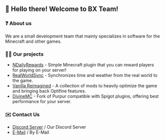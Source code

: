 ## :wave: Hello there! Welcome to BX Team!

### ❓ About us
We are a small development team that mainly specializes in software for the Minecraft and other games.

### 👨‍💻 Our projects
- [NDailyRewards](https://github.com/BX-Team/NDailyRewards) - Simple Minecraft plugin that you can reward players for playing on your server!
- [RealWorldSync](https://github.com/BX-Team/RealWorldSync) - Synchronizes time and weather from the real world to the game.
- [Vanilla Reimagined](https://github.com/BX-Team/Vanilla-Reimagined) - A collection of mods to heavily optimize the game and bringing back Optifine features.
- [DivineMC](https://github.com/DivineMC/DivineMC) - Fork of Purpur compatible with Spigot plugins, offering best performance for your server.

### ✉️ Contact Us
- [Discord Server](https://discord.gg/p7cxhw7E2M) / Our Discord Server
- [E-Mail](mailto:support@bxteam.gq) / By E-Mail
